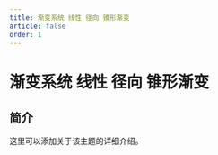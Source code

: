 ```yaml
---
title: 渐变系统 线性 径向 锥形渐变
article: false
order: 1
---
```


# 渐变系统 线性 径向 锥形渐变

## 简介

这里可以添加关于该主题的详细介绍。
